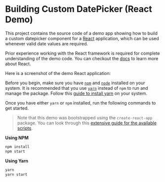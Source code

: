 # Building Custom DatePicker (React Demo)

This project contains the source code of a demo app showing how to build a custom datepicker component for a [React][react] application, which can be used whenever valid date values are required.

Prior experience working with the React framework is required for complete understanding of the demo code. You can checkout the [docs][react-docs] to learn more about React.

Here is a screenshot of the demo React application:

<!-- ![App Screenshot](https://i.imgur.com/mdX2HXy.gif) -->

Before you begin, make sure you have [`npm`][npm] and [`node`][node] installed on your system. It is recommended that you use [`yarn`][yarn] instead of `npm` to run and manage the package. Follow this [guide to install yarn][yarn-install] on your system.

Once you have either `yarn` or `npm` installed, run the following commands to get started.

> Note that this demo was bootstrapped using the `create-react-app` package. You can look through this [extensive guide for the available scripts](https://github.com/facebook/create-react-app/blob/master/packages/react-scripts/template/README.md#available-scripts).

**Using NPM**

```sh
npm install
npm start
```

**Using Yarn**

```sh
yarn
yarn start
```

<!-- You can also get a [live demo on Code Sandbox][code-demo]. -->

<!-- [![Edit slider-control](https://codesandbox.io/static/img/play-codesandbox.svg)][code-demo] -->


[react-docs]: https://reactjs.org/docs/
[react]: https://reactjs.org/
[code-demo]: https://codesandbox.io/s/yn6wy1vnj
[node]: https://nodejs.org/en/
[npm]: https://npmjs.com/
[yarn]: https://yarnpkg.com/
[yarn-install]: https://yarnpkg.com/lang/en/docs/install/

